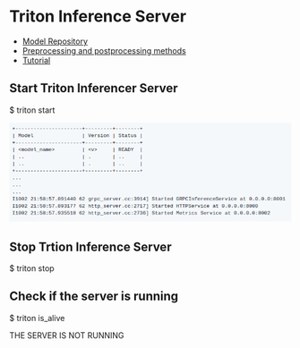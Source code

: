 # Triton Inference Server 

* [Model Repository](model_repository.md)
* [Preprocessing and postprocessing methods](pre_post_processing.md)
* [Tutorial](tutorial_triton.md)


## Start Triton Inferencer Server


$ triton start

![model_ready.png](img/model_ready.png)

## Stop Trtion Inference Server

$ triton stop
## Check if the server is running 

$ triton is_alive

THE SERVER IS NOT RUNNING
